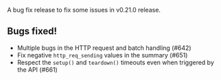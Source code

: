 A bug fix release to fix some issues in v0.21.0 release.

## Bugs fixed!

* Multiple bugs in the HTTP request and batch handling (#642)
* Fix negative `http_req_sending` values in the summary (#651)
* Respect the `setup()` and `teardown()` timeouts even when triggered by the API (#661)